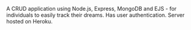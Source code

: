 A CRUD application using Node.js, Express, MongoDB and EJS - for individuals to easily track their dreams. Has user authentication. Server hosted on Heroku.